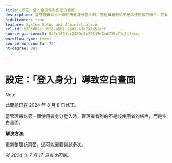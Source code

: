 ```yaml
---
title: 設定：登入身份導向到空白畫面
description: 當管理員以另一個使用者身分登入時，管理員看到的不是該使用者的帳戶，而是空白畫面。
hidefromtoc: true
feature: System Setup and Administration
exl-id: 53068b8c-b5f8-45b1-8e03-43c7a7a51eef
source-git-commit: 9a8c1695bc2469c3c29849e7ed735a71c347bcce
workflow-type: tm+mt
source-wordcount: '75'
ht-degree: 89%

---
```


# 設定：「登入身分」導致空白畫面

>[!NOTE]
>
>此問題已在 2024 年 8 月 8 日修正。

當管理員以另一個使用者身分登入時，管理員看到的不是該使用者的帳戶，而是空白畫面。

**解決方法**

重新整理該頁面。這可能需要嘗試多次。

_於 2024 年 7 月 17 日首次回報。_
